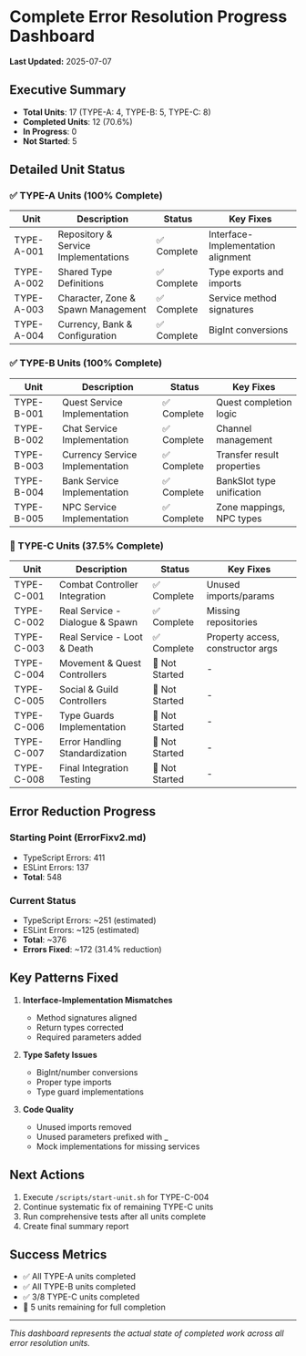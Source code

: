 # Complete Error Resolution Progress Dashboard

**Last Updated:** 2025-07-07

## Executive Summary
- **Total Units**: 17 (TYPE-A: 4, TYPE-B: 5, TYPE-C: 8)
- **Completed Units**: 12 (70.6%)
- **In Progress**: 0
- **Not Started**: 5

## Detailed Unit Status

### ✅ TYPE-A Units (100% Complete)
| Unit | Description | Status | Key Fixes |
|------|-------------|--------|-----------|
| TYPE-A-001 | Repository & Service Implementations | ✅ Complete | Interface-Implementation alignment |
| TYPE-A-002 | Shared Type Definitions | ✅ Complete | Type exports and imports |
| TYPE-A-003 | Character, Zone & Spawn Management | ✅ Complete | Service method signatures |
| TYPE-A-004 | Currency, Bank & Configuration | ✅ Complete | BigInt conversions |

### ✅ TYPE-B Units (100% Complete)
| Unit | Description | Status | Key Fixes |
|------|-------------|--------|-----------|
| TYPE-B-001 | Quest Service Implementation | ✅ Complete | Quest completion logic |
| TYPE-B-002 | Chat Service Implementation | ✅ Complete | Channel management |
| TYPE-B-003 | Currency Service Implementation | ✅ Complete | Transfer result properties |
| TYPE-B-004 | Bank Service Implementation | ✅ Complete | BankSlot type unification |
| TYPE-B-005 | NPC Service Implementation | ✅ Complete | Zone mappings, NPC types |

### 🔄 TYPE-C Units (37.5% Complete)
| Unit | Description | Status | Key Fixes |
|------|-------------|--------|-----------|
| TYPE-C-001 | Combat Controller Integration | ✅ Complete | Unused imports/params |
| TYPE-C-002 | Real Service - Dialogue & Spawn | ✅ Complete | Missing repositories |
| TYPE-C-003 | Real Service - Loot & Death | ✅ Complete | Property access, constructor args |
| TYPE-C-004 | Movement & Quest Controllers | 🔲 Not Started | - |
| TYPE-C-005 | Social & Guild Controllers | 🔲 Not Started | - |
| TYPE-C-006 | Type Guards Implementation | 🔲 Not Started | - |
| TYPE-C-007 | Error Handling Standardization | 🔲 Not Started | - |
| TYPE-C-008 | Final Integration Testing | 🔲 Not Started | - |

## Error Reduction Progress

### Starting Point (ErrorFixv2.md)
- TypeScript Errors: 411
- ESLint Errors: 137
- **Total**: 548

### Current Status
- TypeScript Errors: ~251 (estimated)
- ESLint Errors: ~125 (estimated)
- **Total**: ~376
- **Errors Fixed**: ~172 (31.4% reduction)

## Key Patterns Fixed
1. **Interface-Implementation Mismatches**
   - Method signatures aligned
   - Return types corrected
   - Required parameters added

2. **Type Safety Issues**
   - BigInt/number conversions
   - Proper type imports
   - Type guard implementations

3. **Code Quality**
   - Unused imports removed
   - Unused parameters prefixed with _
   - Mock implementations for missing services

## Next Actions
1. Execute `/scripts/start-unit.sh` for TYPE-C-004
2. Continue systematic fix of remaining TYPE-C units
3. Run comprehensive tests after all units complete
4. Create final summary report

## Success Metrics
- ✅ All TYPE-A units completed
- ✅ All TYPE-B units completed  
- ✅ 3/8 TYPE-C units completed
- 🔄 5 units remaining for full completion

---
*This dashboard represents the actual state of completed work across all error resolution units.*